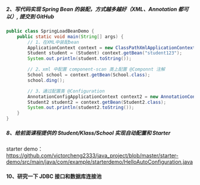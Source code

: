 ##### 2、写代码实现 Spring Bean 的装配，方式越多越好（XML、Annotation 都可以）, 提交到 GitHub
```java
public class SpringLoadBeanDemo {
    public static void main(String[] args) {
        // 1、在XML中装配bean
        ApplicationContext context = new ClassPathXmlApplicationContext("applicationContext.xml");
        Student student = (Student) context.getBean("student123");
        System.out.println(student.toString());

        // 2、xml 中配置 component-scan 类上配置 @Componnt 注解
        School school = context.getBean(School.class);
        school.ding();

        // 3、通过配置类 @Configuration
        AnnotationConfigApplicationContext context2 = new AnnotationConfigApplicationContext(MyConfig.class);
        Student2 student2 = context.getBean(Student2.class);
        System.out.println(student2.toString());
    }
}
```
##### 8、给前面课程提供的 Student/Klass/School 实现自动配置和 Starter
starter demo： https://github.com/victorcheng2333/java_project/blob/master/starter-demo/src/main/java/com/example/starterdemo/HelloAutoConfiguration.java

#### 10、研究一下 JDBC 接口和数据库连接池


